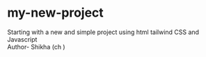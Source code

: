 # my-new-project
Starting with a new and simple project using html tailwind CSS and Javascript
<br>
Author- Shikha (ch
)
